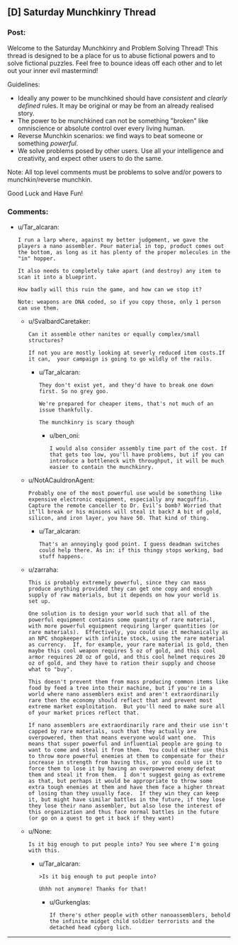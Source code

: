 ## [D] Saturday Munchkinry Thread

### Post:

Welcome to the Saturday Munchkinry and Problem Solving Thread! This thread is designed to be a place for us to abuse fictional powers and to solve fictional puzzles. Feel free to bounce ideas off each other and to let out your inner evil mastermind! 

Guidelines:

* Ideally any power to be munchkined should have *consistent* and *clearly defined* rules. It may be original or may be from an already realised story.
* The power to be munchkined can not be something "broken" like omniscience or absolute control over every living human.
* Reverse Munchkin scenarios: we find ways to beat someone or something  *powerful*.
* We solve problems posed by other users. Use all your intelligence and creativity, and expect other users to do the same.

Note: All top level comments must be problems to solve and/or powers to munchkin/reverse munchkin.

Good Luck and Have Fun!


### Comments:

- u/Tar_alcaran:
  ```
  I run a larp where, against my better judgement, we gave the players a nano assembler. Pour material in top, product comes out the bottom, as long as it has plenty of the proper molecules in the "in" hopper. 

  It also needs to completely take apart (and destroy) any item to scan it into a blueprint. 

  How badly will this ruin the game, and how can we stop it? 

  Note: weapons are DNA coded, so if you copy those, only 1 person can use them.
  ```

  - u/SvalbardCaretaker:
    ```
    Can it assemble other nanites or equally complex/small structures?

    If not you are mostly looking at severly reduced item costs.If it can,  your campaign is going to go wildly of the rails.
    ```

    - u/Tar_alcaran:
      ```
      They don't exist yet, and they'd have to break one down first. So no grey goo. 

      We're prepared for cheaper items, that's not much of an issue thankfully. 

      The munchkinry is scary though
      ```

      - u/ben_oni:
        ```
        I would also consider assembly time part of the cost. If that gets too low, you'll have problems, but if you can introduce a bottleneck with throughput, it will be much easier to contain the munchkinry.
        ```

  - u/NotACauldronAgent:
    ```
    Probably one of the most powerful use would be something like expensive electronic equipment, especially any macguffin. Capture the remote canceller to Dr. Evil’s bomb? Worried that it’ll break or his minions will steal it back? A bit of gold, silicon, and iron layer, you have 50. That kind of thing.
    ```

    - u/Tar_alcaran:
      ```
      That's an annoyingly good point. I guess deadman switches could help there. As in: if this thingy stops working, bad stuff happens.
      ```

  - u/zarraha:
    ```
    This is probably extremely powerful, since they can mass produce anything provided they can get one copy and enough supply of raw materials, but it depends on how your world is set up.

    One solution is to design your world such that all of the powerful equipment contains some quantity of rare material, with more powerful equipment requiring larger quantities (or rare materials).  Effectively, you could use it mechanically as an NPC shopkeeper with infinite stock, using the rare material as currency.  If, for example, your rare material is gold, then maybe this cool weapon requires 5 oz of gold, and this cool armor requires 20 oz of gold, and this cool helmet requires 20 oz of gold, and they have to ration their supply and choose what to "buy".

    This doesn't prevent them from mass producing common items like food by feed a tree into their machine, but if you're in a world where nano assemblers exist and aren't extraordinarily rare then the economy should reflect that and prevent most extreme market exploitation.  But you'll need to make sure all of your market prices reflect that.

    If nano assemblers are extraordinarily rare and their use isn't capped by rare materials, such that they actually are overpowered, then that means everyone would want one.  This means that super powerful and influential people are going to want to come and steal it from them.  You could either use this to throw more powerful enemies at them to compensate for their increase in strength from having this, or you could use it to force them to lose it by having an overpowered enemy defeat them and steal it from them.  I don't suggest going as extreme as that, but perhaps it would be appropriate to throw some extra tough enemies at them and have them face a higher threat of losing than they usually face.  If they win they can keep it, but might have similar battles in the future, if they lose they lose their nano assembler, but also lose the interest of this organization and thus face normal battles in the future (or go on a quest to get it back if they want)
    ```

  - u/None:
    ```
    Is it big enough to put people into? You see where I'm going with this.
    ```

    - u/Tar_alcaran:
      ```
      >Is it big enough to put people into? 

      Uhhh not anymore! Thanks for that!
      ```

      - u/Gurkenglas:
        ```
        If there's other people with other nanoassemblers, behold the infinite midget child soldier terrorists and the detached head cyborg lich.
        ```

---


